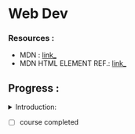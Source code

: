 # Web Dev

  
### Resources :  
- MDN : [link_](https://developer.mozilla.org/en-US/)  
- MDN HTML ELEMENT REF.: [link_](https://developer.mozilla.org/en-US/docs/Web/HTML/Element)
 

<h2>Progress :</h2>  
<details><summary>Introduction:</summary>  
<p>   
  
Front end | Back end
(Html,CSS,JS)

  
Html: nouns(what)  
CSS:adjectives(describes html element's things on the page)  
JS:Verbs(how things are done(eg-maths))  
  
  
  
  
</details>
</p>

- [ ] course completed
